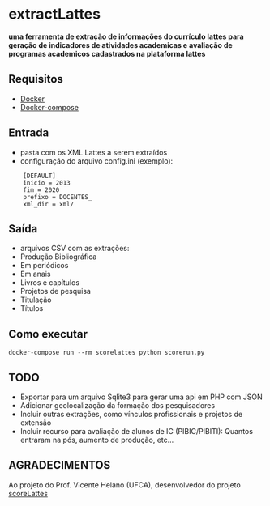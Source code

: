 # extractLattes
**uma ferramenta de extração de informações do currículo lattes para geração de indicadores de atividades academicas e avaliação de programas academicos cadastrados na plataforma lattes**
## Requisitos

* [Docker](https://docs.docker.com/get-docker/)
* [Docker-compose](https://docs.docker.com/compose/install/)

## Entrada

* pasta com os XML Lattes a serem extraídos
* configuração do arquivo config.ini (exemplo):

```
    [DEFAULT]
    inicio = 2013
    fim = 2020
    prefixo = DOCENTES_
    xml_dir = xml/
```
## Saída

* arquivos CSV com as extrações:
 * Produção Bibliográfica
  * Em periódicos
  * Em anais
  * Livros e capítulos
 * Projetos de pesquisa
 * Titulação
 * Títulos

## Como executar

```
docker-compose run --rm scorelattes python scorerun.py
```

## TODO
* Exportar para um arquivo Sqlite3 para gerar uma api em PHP com JSON
* Adicionar geolocalização da formação dos pesquisadores
* Incluir outras extrações, como vínculos profissionais e projetos de extensão
* Incluir recurso para avaliação de alunos de IC (PIBIC/PIBITI): Quantos entraram na pós, aumento de produção, etc...

## AGRADECIMENTOS

Ao projeto do Prof. Vicente Helano (UFCA), desenvolvedor do projeto [scoreLattes](https://github.com/vicentehelano/scoreLattes)